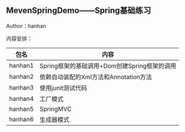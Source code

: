 ## MevenSpringDemo——Spring基础练习

Author：hanhan

内容安排：

| 包名    | 内容                                         |
| ------- | -------------------------------------------- |
| hanhan1 | Spring框架的基础调用+Dom创建Spring框架的调用 |
| hanhan2 | 依赖自动装配的Xml方法和Annotation方法        |
| hanhan3 | 使用junit测试代码                            |
| hanhan4 | 工厂模式                                     |
| hanhan5 | SpringMVC                               |
| hanhan6 | 生成器模式                              |
